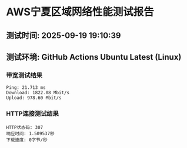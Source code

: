 # AWS宁夏区域网络性能测试报告
## 测试时间: 2025-09-19 19:10:39
## 测试环境: GitHub Actions Ubuntu Latest (Linux)

### 带宽测试结果
```
Ping: 21.713 ms
Download: 1822.08 Mbit/s
Upload: 978.60 Mbit/s
```

### HTTP连接测试结果
```
HTTP状态码: 307
响应时间: 1.509537秒
下载速度: 0字节/秒
```

